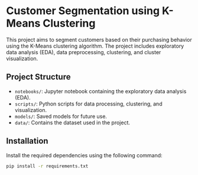 # Customer Segmentation using K-Means Clustering

This project aims to segment customers based on their purchasing behavior using the K-Means clustering algorithm. The project includes exploratory data analysis (EDA), data preprocessing, clustering, and cluster visualization.

## Project Structure

- `notebooks/`: Jupyter notebook containing the exploratory data analysis (EDA).
- `scripts/`: Python scripts for data processing, clustering, and visualization.
- `models/`: Saved models for future use.
- `data/`: Contains the dataset used in the project.

## Installation

Install the required dependencies using the following command:

```bash
pip install -r requirements.txt
